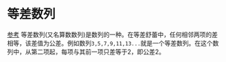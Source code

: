 # 等差数列
[参考](https://zh.wikipedia.org/wiki/%E7%AD%89%E5%B7%AE%E6%95%B0%E5%88%97)
等差数列(又名算数数列)是数列的一种。在等差舒蕾中，任何相邻两项的差相等，该差值为公差。例如数列`3,5,7,9,11,13...`就是一个等差数列。在这个数列中，从第二项起，每项与其前一项只差等于2，即公差2。